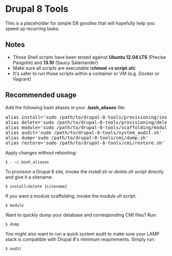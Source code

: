 Drupal 8 Tools
==============

This is a placeholder for simple D8 goodies that will hopefully help you speed up recurring tasks.

Notes
-----

- Those Shell scripts have been tested against **Ubuntu 12.04 LTS** (Precise Pangolin) and **13.10** (Saucy Salamander)
- Make sure all scripts are executable (**chmod +x script.sh**)
- It's safer to run those scripts within a container or VM (e.g. Docker or Vagrant)

Recommended usage
-----------------

Add the following bash aliases in your **.bash_aliases** file:

<pre>
alias install='sudo /path/to/drupal-8-tools/provisioning/install.sh'
alias delete='sudo /path/to/drupal-8-tools/provisioning/delete.sh'
alias module='sudo /path/to/drupal-8-tools/scaffolding/module.sh'
alias audit='sudo /path/to/drupal-8-tools/system_audit.sh'
alias dump='sudo /path/to/drupal-8-tools/cmi/dump.sh'
alias restore='sudo /path/to/drupal-8-tools/cmi/restore.sh'
</pre>

Apply changes without rebooting:

<code>$ . ~/.bash_aliases</code>

To provision a Drupal 8 site, invoke the _install.sh_ or _delete.sh_ script directly and give it a sitename:

<code>$ install/delete {sitename}</code>

If you want a module scaffolding, invoke the _module.sh_ script:

<code>$ module</code>

Want to quickly dump your database and corresponding CMI files? Run:

<code>$ dump</code>

You might also want to run a quick system audit to make sure your LAMP stack is compatible with Drupal 8's minimum requirements. Simply run:

<code>$ audit</code>
